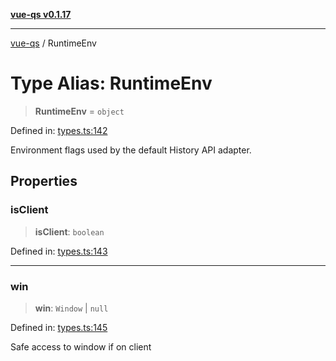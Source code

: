 [**vue-qs v0.1.17**](../README.md)

***

[vue-qs](../README.md) / RuntimeEnv

# Type Alias: RuntimeEnv

> **RuntimeEnv** = `object`

Defined in: [types.ts:142](https://github.com/iamsomraj/vue-qs/blob/b89690c4cfcb78328e659968e3c7235730988be4/src/types.ts#L142)

Environment flags used by the default History API adapter.

## Properties

### isClient

> **isClient**: `boolean`

Defined in: [types.ts:143](https://github.com/iamsomraj/vue-qs/blob/b89690c4cfcb78328e659968e3c7235730988be4/src/types.ts#L143)

***

### win

> **win**: `Window` \| `null`

Defined in: [types.ts:145](https://github.com/iamsomraj/vue-qs/blob/b89690c4cfcb78328e659968e3c7235730988be4/src/types.ts#L145)

Safe access to window if on client
